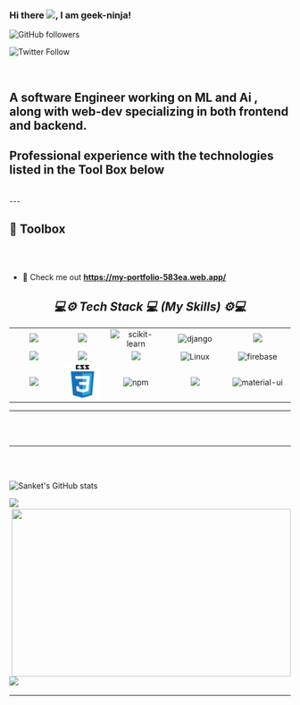 ### Hi there <img src="https://raw.githubusercontent.com/MartinHeinz/MartinHeinz/master/wave.gif" width="30px">, I am geek-ninja!
![GitHub followers](https://img.shields.io/github/followers/geek-ninja?style=social)


![Twitter Follow](https://img.shields.io/twitter/follow/sanketpuhan?style=social)

<br>

<h2>A software Engineer working on ML and Ai , along with web-dev specializing in both frontend and backend.</h2>
<h2>Professional experience with the technologies listed in the Tool Box below</h2>
<br>
---

<h2>🧰 Toolbox</h2>
<br><br>

- 👨‍ Check me out **https://my-portfolio-583ea.web.app/**
<h2 align='center'><i>💻⚙ Tech Stack 💻 (My Skills) ⚙💻</i></h2>

<table width="100">
<tr>
    <td align='center' width="190">
        <img src="https://github.com/abranhe/programming-languages-logos/blob/master/src/javascript/javascript.svg" width="80">
    </td>
    <td align='center' width="190">
        <img src="https://user-images.githubusercontent.com/68724228/119315331-5cea3780-bc93-11eb-9bbf-bc2c9f083e00.png" width="60">
    </td>
    <td align='center' width="190">
        <img src = 'https://upload.wikimedia.org/wikipedia/commons/thumb/0/05/Scikit_learn_logo_small.svg/1200px-Scikit_learn_logo_small.svg.png' alt = 'scikit-learn' height = '80' width = '80'/>
    </td>
    <td align='center' width="190">
        <img src = 'https://cdn.worldvectorlogo.com/logos/django-community.svg' alt = 'django' height = '80' width = '80'/>
    </td>
      <td align='center' width="190">
        <img src="https://git-scm.com/images/logos/downloads/Git-Icon-1788C.png" width="80">
    </td>
</tr>
<tr>
    <td align='center'>
        <img src="https://upload.wikimedia.org/wikipedia/commons/thumb/2/2d/Tensorflow_logo.svg/1200px-Tensorflow_logo.svg.png" width="80">
    </td>
    <td align='center'>
        <img src="https://www.vectorlogo.zone/logos/nodejs/nodejs-ar21.svg" >
    </td>
    <td align='center'>
        <img src="https://user-images.githubusercontent.com/68724228/119316381-85266600-bc94-11eb-97ed-3dafb4eb7a43.png" width="80">
    </td>
    <td align='center'>
        <img src = 'https://cdn.worldvectorlogo.com/logos/linux-tux.svg' alt = 'Linux' height = '80' width = '80'/>
    </td>
    <td align='center'>
        <img src = 'https://cdn.worldvectorlogo.com/logos/firebase-1.svg' alt = 'firebase' height = '80' width = '80'/>
    </td>
</tr>
<tr>
    <td align='center'>
        <img src="https://image.flaticon.com/icons/png/512/732/732212.png" width="60">
    </td>
    <td align='center'>
        <img src="https://raw.githubusercontent.com/devicons/devicon/0d6c64dbbf311879f7d563bfc3ccf559f9ed111c/icons/css3/css3-original-wordmark.svg" width="60">
    </td>
    <td align='center'>
        <img src = 'https://cdn.worldvectorlogo.com/logos/npm.svg' alt = 'npm' height = '80' width = '80'/>
    </td>
    <td align='center'>
        <img src="https://github.com/bestofjs/bestofjs-webui/blob/master/public/logos/vscode.svg" width="60">
    </td>
    <td align='center'>
        <img src = 'https://cdn.worldvectorlogo.com/logos/material-ui-1.svg' alt = 'material-ui' height = '80' width = '80'/>
    </td>
</tr>
</table>

---

<br><br>

---
<br><br>

![Sanket's GitHub stats](https://github-readme-stats.vercel.app/api?username=geek-ninja&count_private=true&theme=radical)


</p>
<p align="left">
<img height="300px" src="https://github-readme-stats.vercel.app/api/top-langs/?username=geek-ninja&theme=synthwave">
<img align="right" height="300px" width="500px" src="https://github-readme-streak-stats.herokuapp.com/?user=geek-ninja&theme=synthwave">
</p>
<img src="https://activity-graph.herokuapp.com/graph?username=geek-ninja&bg_color=2B213A&color=E5289E&line=DA5B0B&point=E1E8EB">

---
